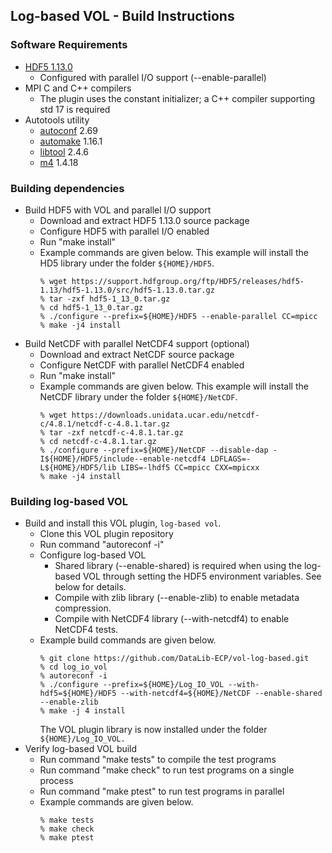 ## Log-based VOL - Build Instructions

### Software Requirements
* [HDF5 1.13.0](https://support.hdfgroup.org/ftp/HDF5/releases/hdf5-1.13/hdf5-1.13.0/src/hdf5-1.13.0.tar.gz)
  + Configured with parallel I/O support (--enable-parallel)
* MPI C and C++ compilers
  + The plugin uses the constant initializer; a C++ compiler supporting std 17 is required
* Autotools utility
  + [autoconf](https://www.gnu.org/software/autoconf/) 2.69
  + [automake](https://www.gnu.org/software/automake/) 1.16.1
  + [libtool](https://www.gnu.org/software/libtool/) 2.4.6
  + [m4](https://www.gnu.org/software/m4/) 1.4.18

### Building dependencies
* Build HDF5 with VOL and parallel I/O support
  + Download and extract HDF5 1.13.0 source package
  + Configure HDF5 with parallel I/O enabled
  + Run "make install"
  + Example commands are given below. This example will install
    the HD5 library under the folder `${HOME}/HDF5`.
    ```
    % wget https://support.hdfgroup.org/ftp/HDF5/releases/hdf5-1.13/hdf5-1.13.0/src/hdf5-1.13.0.tar.gz
    % tar -zxf hdf5-1_13_0.tar.gz
    % cd hdf5-1_13_0.tar.gz
    % ./configure --prefix=${HOME}/HDF5 --enable-parallel CC=mpicc
    % make -j4 install
    ```
* Build NetCDF with parallel NetCDF4 support (optional)
  + Download and extract NetCDF source package
  + Configure NetCDF with parallel NetCDF4 enabled
  + Run "make install"
  + Example commands are given below. This example will install
    the NetCDF library under the folder `${HOME}/NetCDF`.
    ```
    % wget https://downloads.unidata.ucar.edu/netcdf-c/4.8.1/netcdf-c-4.8.1.tar.gz
    % tar -zxf netcdf-c-4.8.1.tar.gz
    % cd netcdf-c-4.8.1.tar.gz
    % ./configure --prefix=${HOME}/NetCDF --disable-dap -I${HOME}/HDF5/include--enable-netcdf4 LDFLAGS=-L${HOME}/HDF5/lib LIBS=-lhdf5 CC=mpicc CXX=mpicxx
    % make -j4 install
    ```
### Building log-based VOL
* Build and install this VOL plugin, `log-based vol`.
  + Clone this VOL plugin repository
  + Run command "autoreconf -i"
  + Configure log-based VOL
    + Shared library (--enable-shared) is required when using the log-based VOL
      through setting the HDF5 environment variables. See below for details.
    + Compile with zlib library (--enable-zlib) to enable metadata compression.
    + Compile with NetCDF4 library (--with-netcdf4) to enable NetCDF4 tests.
  + Example build commands are given below.
    ```
    % git clone https://github.com/DataLib-ECP/vol-log-based.git
    % cd log_io_vol
    % autoreconf -i
    % ./configure --prefix=${HOME}/Log_IO_VOL --with-hdf5=${HOME}/HDF5 --with-netcdf4=${HOME}/NetCDF --enable-shared --enable-zlib
    % make -j 4 install
    ```
    The VOL plugin library is now installed under the folder `${HOME}/Log_IO_VOL.`
* Verify log-based VOL build
  + Run command "make tests" to compile the test programs
  + Run command "make check" to run test programs on a single process
  + Run command "make ptest" to run test programs in parallel
  + Example commands are given below.
    ```
    % make tests
    % make check
    % make ptest
    ```
